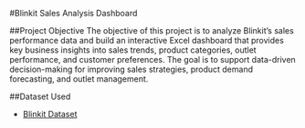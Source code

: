 #Blinkit Sales Analysis Dashboard

##Project Objective
The objective of this project is to analyze Blinkit’s sales performance data and build an interactive Excel dashboard that provides key business insights into sales trends, product categories, outlet performance, and customer preferences. The goal is to support data-driven decision-making for improving sales strategies, product demand forecasting, and outlet management.

##Dataset Used
- <a href="https://github.com/Indu-Kavida/Blinkit-Sales-Analysis-Dashboard-/blob/main/Copy%20of%20BlinkIT%20Grocery%20Data%20Excel%20(1)(1).xlsx">Blinkit Dataset</a>

